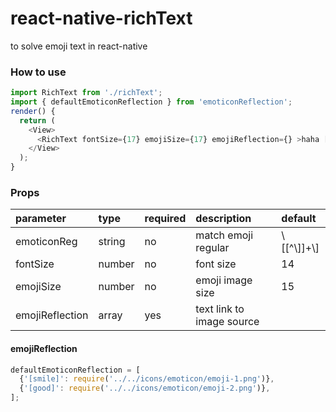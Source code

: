 # react-native-richText
to solve emoji text in react-native

### How to use
```javascript
import RichText from './richText';
import { defaultEmoticonReflection } from 'emoticonReflection';
render() {
  return (
    <View>
      <RichText fontSize={17} emojiSize={17} emojiReflection={} >haha [smile]</RichText>
    </View>
  );
}
```

### Props
|parameter|type|required|description|default|
|:---|:---|:---|:---|:---|
|emoticonReg|string|no|match emoji regular|\\[[^\\]]+\\]|
|fontSize|number|no|font size|14|
|emojiSize|number|no|emoji image size|15|
|emojiReflection|array|yes|text link to image source||

#### emojiReflection
```javascript
defaultEmoticonReflection = [ 
  {'[smile]': require('../../icons/emoticon/emoji-1.png')}, 
  {'[good]': require('../../icons/emoticon/emoji-2.png')}, 
]; 
```
